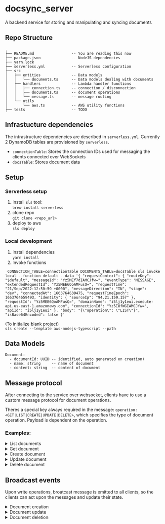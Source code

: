 # docsync_server
A backend service for storing and manipulating and syncing documents

## Repo Structure 
```
.
├── README.md                 -- You are reading this now
├── package.json              -- NodeJS dependencies
├── yarn.lock
├── serverless.yml            -- Serverless configuration
├── src
│   ├── entities              -- Data models
│   │   └── documents.ts      -- Data models dealing with documents
│   ├── handlers              -- Lambda handler functions
│   │   ├── connection.ts     -- connection / disconnection
│   │   ├── documents.ts      -- document operations
│   │   └── message.ts        -- message routing
│   └── utils
│       └── aws.ts            -- AWS utility functions
├── tests                     -- TODO
```

## Infrastucture dependencies
The intrastructure dependencies are described in `serverless.yml`.
Currently 2 DynamoDB tables are provisioned by `serverless`.
- `connectionTable`: Stores the connection IDs used for messaging the clients connected over WebSockets
- `docsTable`: Stores document data


## Setup
### Serverless setup
1. Install `sls` tool:  
`brew install serverless`
2. clone repo  
`git clone <repo_url>` 
3. deploy to aws  
`sls deploy`

### Local development
1. Install dependencies  
`yarn install`
2. Invoke functions
```
 CONNECTION_TABLE=connectionTable DOCUMENTS_TABLE=docsTable sls invoke local --function default --data '{ "requestContext": { "routeKey": "$default", "messageId": "Yz5MEf7dIAMCJfw=", "eventType": "MESSAGE", "extendedRequestId": "Yz5MEE6QoAMFusQ=", "requestTime": "21/Sep/2022:12:50:59 +0000", "messageDirection": "IN", "stage": "dev", "connectedAt": 1663764639475, "requestTimeEpoch": 1663764659493, "identity": { "sourceIp": "94.21.159.157" }, "requestId": "Yz5MEE6QoAMFusQ=", "domainName": "i5lj1y1eui.execute-api.us-east-1.amazonaws.com", "connectionId": "Yz5I8fWGIAMCJfw=", "apiId": "i5lj1y1eui" }, "body": "{\"operation\": \"LIST\"}", "isBase64Encoded": false }'
```



(To initialize blank project)  
`sls create --template aws-nodejs-typescript --path` 


## Data Models
```
Document:
  - documentId: UUID -- identified, auto generated on creation)
  - name: string     -- name of document
  - content: string  -- content of document
```

## Message protocol
After connecting to the service over websocket, clients have to use a custom message protocol for document operations.

Theres a special key always required in the message:
`operation: <GET|LIST|CREATE|UPDATE|DELETE>`, which specifies the type of document operation. Payload is dependent on the operation.

### Examples:
<details>
  <summary>List documents</summary>
  Returns all documents.

```
# LIST DOCUMENTS
Client request ->
{
    "operation": "LIST"
}

Server response <-
{
    "documents": [
        {
            "name": "mydoc",
            "content": "<html><body>Hello</body></html>",
            "documentId": "ea7b41c0-08db-41b6-af95-973640a68a6e"
        },
        ...
}

```
</details>

<details>
  <summary>Get document</summary>
  Returns a single document.

```
# GET DOCUMENT
Client request ->
{
    "operation": "GET",
    "documentId": "0935fae2-2d97-4da5-a97e-b3e2f6ccdbcd"
}

Server response <-
{
    "document": {
        "name": "mydoc",
        "content": "<html><body>Hello</body></html>",
        "documentId": "0935fae2-2d97-4da5-a97e-b3e2f6ccdbcd"
    }
}
```
</details>


<details>
  <summary>Create document</summary>
  Creates a document, `documentId` will be autogenerated.

```
# CREATE DOCUMENT
Client request ->
{
    "operation": "CREATE",
    "document": {
        "content": "<html><body>New shiny document</body></html>",
        "name": "shiny_doc"
    }
}

Server response <-
{
    "operation": "CREATE",
    "document": {
        "name": "shiny_doc",
        "content": "<html><body>New shiny document</body></html>",
        "documentId": "9b4d6c25-011d-4438-ab45-61c29242e438"
    }
}

```
</details>

<details>
  <summary>Update document</summary>
  Updates the document if matching `documentId` is found. Otherwise inserts a new document.

```
# UPDATE DOCUMENT
Client request ->
{
    "operation": "UPDATE",
    "document": {
        "content": "<html><body>Updated doc</body></html>",
        "name": "Updated doc",
        "documentId": "81d53e7f-28a7-442a-bfbb-627bea8327d0"
    }
}

Server response <-
{
    "operation": "UPDATE",
    "document": {
        "name": "Updated doc",
        "content": "<html><body>Updated doc</body></html>",
        "documentId": "81d53e7f-28a7-442a-bfbb-627bea8327d0"
    }
}

```
</details>


<details>
  <summary>Delete document </summary>
  Deletes document with `documentId`.

```
# DELETE DOCUMENT
Client request ->
{
    "operation": "DELETE",
    "documentId": "d1957b9c-057e-431a-9641-b463dfdfc007"
}

Server response <-
{
    "operation": "DELETE",
    "document": "d1957b9c-057e-431a-9641-b463dfdfc007"
}

```
</details>


## Broadcast events
Upon write operations, broatcast message is emitted to all clients, so the clients can act upon the messages and update their state.

<details>
  <summary>Document creation</summary>
  A document was created. `document` key contains the document object the clients should store internally.

```
{
    "operation": "CREATE",
    "document": {
        "name": "a",
        "content": "<html><body>New shiny document</body></html>",
        "documentId": "9b4d6c25-011d-4438-ab45-61c29242e438"
    }
}
```
</details>

<details>
  <summary>Document update</summary>
  A document was updated. `document` key contains the new state of document object the clients should update internally.

```
{
    "operation": "UPDATE",
    "document": {
        "name": "a",
        "content": "<html><body>Updated document</body></html>",
        "documentId": "9b4d6c25-011d-4438-ab45-61c29242e438"
    }
}
```
</details>

<details>
  <summary>Document deletion</summary>
  A document was deleted. Document with `documentId` does not exist anymore, the clients should update their state accordingly.

```
{
    "operation": "DELETE",
    "document": "d1957b9c-057e-431a-9641-b463dfdfc007"
}
```
</details>
